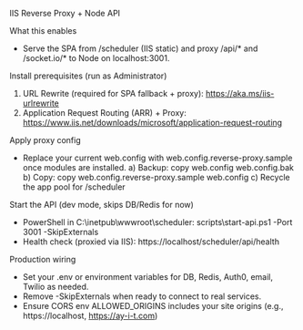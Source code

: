 ﻿IIS Reverse Proxy + Node API

What this enables
- Serve the SPA from /scheduler (IIS static) and proxy /api/* and /socket.io/* to Node on localhost:3001.

Install prerequisites (run as Administrator)
1) URL Rewrite (required for SPA fallback + proxy):
   https://aka.ms/iis-urlrewrite
2) Application Request Routing (ARR) + Proxy:
   https://www.iis.net/downloads/microsoft/application-request-routing

Apply proxy config
- Replace your current web.config with web.config.reverse-proxy.sample once modules are installed.
  a) Backup: copy web.config web.config.bak
  b) Copy:   copy web.config.reverse-proxy.sample web.config
  c) Recycle the app pool for /scheduler

Start the API (dev mode, skips DB/Redis for now)
- PowerShell in C:\inetpub\wwwroot\scheduler:
  scripts\start-api.ps1 -Port 3001 -SkipExternals
- Health check (proxied via IIS):
  https://localhost/scheduler/api/health

Production wiring
- Set your .env or environment variables for DB, Redis, Auth0, email, Twilio as needed.
- Remove -SkipExternals when ready to connect to real services.
- Ensure CORS env ALLOWED_ORIGINS includes your site origins (e.g., https://localhost, https://ay-i-t.com)
